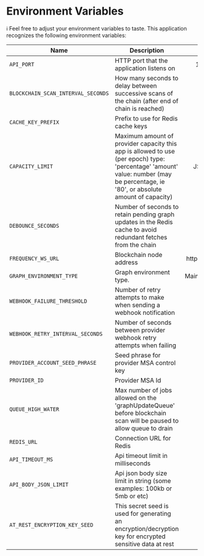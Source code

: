 # Environment Variables

ℹ️ Feel free to adjust your environment variables to taste.
This application recognizes the following environment variables:

| Name                               | Description                                                                                                                                                                       |                                               Range/Type                                               | Required? |     Default      |
| ---------------------------------- | --------------------------------------------------------------------------------------------------------------------------------------------------------------------------------- | :----------------------------------------------------------------------------------------------------: | :-------: | :--------------: |
| `API_PORT`                         | HTTP port that the application listens on                                                                                                                                         |                                              1025 - 65535                                              |           |       3000       |
| `BLOCKCHAIN_SCAN_INTERVAL_SECONDS` | How many seconds to delay between successive scans of the chain (after end of chain is reached)                                                                                   |                                                  > 0                                                   |           |       180        |
| `CACHE_KEY_PREFIX`                 | Prefix to use for Redis cache keys                                                                                                                                                |                                                 string                                                 |           | content-watcher: |
| `CAPACITY_LIMIT`                   | Maximum amount of provider capacity this app is allowed to use (per epoch) type: 'percentage' 'amount' value: number (may be percentage, ie '80', or absolute amount of capacity) | JSON [(example)](https://github.com/ProjectLibertyLabs/gateway/blob/main/env-files/graph.template.env) |     Y     |                  |
| `DEBOUNCE_SECONDS`                 | Number of seconds to retain pending graph updates in the Redis cache to avoid redundant fetches from the chain                                                                    |                                                  >= 0                                                  |           |                  |
| `FREQUENCY_WS_URL`                 | Blockchain node address                                                                                                                                                           |                                         http(s): or ws(s): URL                                         |     Y     |                  |
| `GRAPH_ENVIRONMENT_TYPE`           | Graph environment type.                                                                                                                                                           |                                         Mainnet\|TestnetPaseo                                          |     Y     |                  |
| `WEBHOOK_FAILURE_THRESHOLD`        | Number of retry attempts to make when sending a webhook notification                                                                                                              |                                                  > 0                                                   |           |        3         |
| `WEBHOOK_RETRY_INTERVAL_SECONDS`   | Number of seconds between provider webhook retry attempts when failing                                                                                                            |                                                  > 0                                                   |           |        10        |
| `PROVIDER_ACCOUNT_SEED_PHRASE`     | Seed phrase for provider MSA control key                                                                                                                                          |                                                 string                                                 |     Y     |                  |
| `PROVIDER_ID`                      | Provider MSA Id                                                                                                                                                                   |                                                integer                                                 |     Y     |                  |
| `QUEUE_HIGH_WATER`                 | Max number of jobs allowed on the 'graphUpdateQueue' before blockchain scan will be paused to allow queue to drain                                                                |                                                 >= 100                                                 |           |       1000       |
| `REDIS_URL`                        | Connection URL for Redis                                                                                                                                                          |                                                  URL                                                   |     Y     |                  |
| `API_TIMEOUT_MS`                   | Api timeout limit in milliseconds                                                                                                                                                 |                                                  > 0                                                   |           |       5000       |
| `API_BODY_JSON_LIMIT`              | Api json body size limit in string (some examples: 100kb or 5mb or etc)                                                                                                           |                                                 string                                                 |           |       1mb        |
| `AT_REST_ENCRYPTION_KEY_SEED`      | This secret seed is used for generating an encryption/decryption key for encrypted sensitive data at rest                                                                         |                                                 string                                                 |     Y     |                  |
